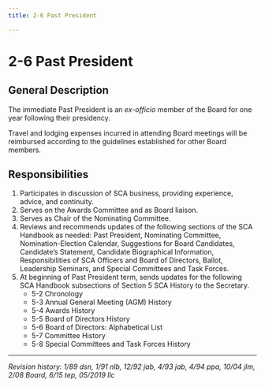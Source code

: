 ```yaml
---
title: 2-6 Past President

---
```


# 2-6 Past President

## General Description
The immediate Past President is an _ex-officio_ member of the Board for one year following their presidency.

Travel and lodging expenses incurred in attending Board meetings will be reimbursed according to the guidelines established for other Board members.

## Responsibilities
1. Participates in discussion of SCA business, providing experience, advice, and continuity.
2. Serves on the Awards Committee and as Board liaison.
3. Serves as Chair of the Nominating Committee.
4. Reviews and recommends updates of the following sections of the SCA Handbook as needed: Past President, Nominating Committee, Nomination-Election Calendar, Suggestions for Board Candidates, Candidate’s Statement, Candidate Biographical Information, Responsibilities of SCA Officers and Board of Directors, Ballot, Leadership Seminars, and Special Committees and Task Forces.
5. At beginning of Past President term, sends updates for the following SCA Handbook subsections of Section 5 SCA History to the Secretary.
   - 5-2 Chronology
   - 5-3 Annual General Meeting (AGM) History
   - 5-4 Awards History
   - 5-5 Board of Directors History
   - 5-6 Board of Directors: Alphabetical List
   - 5-7 Committee History
   - 5-8 Special Committees and Task Forces History

***

_Revision history: 1/89 dsn, 1/91 nlb, 12/92 jab, 4/93 jab, 4/94 ppa, 10/04 jlm, 2/08 Board, 6/15 tep, 05/2019
llc_
